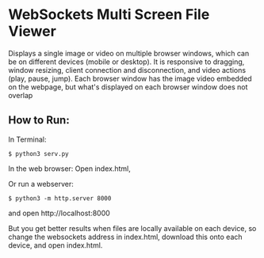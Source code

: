 # WebSockets Multi Screen File Viewer
Displays a single image or video on multiple browser windows, which can be on different devices (mobile or desktop). It is responsive to dragging, window resizing, client connection and disconnection, and video actions (play, pause, jump). Each browser window has the image video embedded on the webpage, but what's displayed on each browser window does not overlap

## How to Run:
In Terminal:

	$ python3 serv.py

In the web browser:
Open index.html,

Or run a webserver:

	$ python3 -m http.server 8000

and open http://localhost:8000

But you get better results when files are locally available on each device, so change the websockets address in index.html, download this onto each device, and open index.html.
